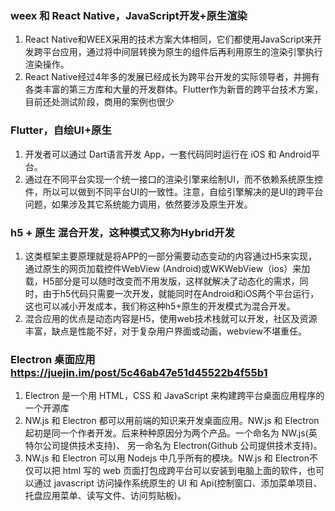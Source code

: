 ### weex 和 React Native，JavaScript开发+原生渲染
1. React Native和WEEX采用的技术方案大体相同，它们都使用JavaScript来开发跨平台应用，通过将中间层转换为原生的组件后再利用原生的渲染引擎执行渲染操作。
2. React Native经过4年多的发展已经成长为跨平台开发的实际领导者，并拥有各类丰富的第三方库和大量的开发群体。Flutter作为新晋的跨平台技术方案，目前还处测试阶段，商用的案例也很少

### Flutter，自绘UI+原生
1. 开发者可以通过 Dart语言开发 App，一套代码同时运行在 iOS 和 Android平台。
2. 通过在不同平台实现一个统一接口的渲染引擎来绘制UI，而不依赖系统原生控件，所以可以做到不同平台UI的一致性。注意，自绘引擎解决的是UI的跨平台问题，如果涉及其它系统能力调用，依然要涉及原生开发。

### h5 + 原生 混合开发，这种模式又称为Hybrid开发
1. 这类框架主要原理就是将APP的一部分需要动态变动的内容通过H5来实现，通过原生的网页加载控件WebView (Android)或WKWebView（ios）来加载，H5部分是可以随时改变而不用发版，这样就解决了动态化的需求，同时，由于h5代码只需要一次开发，就能同时在Android和iOS两个平台运行，这也可以减小开发成本，我们称这种h5+原生的开发模式为混合开发。
2. 混合应用的优点是动态内容是H5，使用web技术栈就可以开发，社区及资源丰富，缺点是性能不好，对于复杂用户界面或动画，webview不堪重任。

### Electron 桌面应用 https://juejin.im/post/5c46ab47e51d45522b4f55b1
1. Electron 是一个用 HTML，CSS 和 JavaScript 来构建跨平台桌面应用程序的一个开源库
2. NW.js 和 Electron 都可以用前端的知识来开发桌面应用。NW.js 和 Electron起初是同一个作者开发。后来种种原因分为两个产品。一个命名为 NW.js(英特尔公司提供技术支持)、 另一命名为 Electron(Github 公司提供技术支持)。
3. NW.js 和 Electron 可以用 Nodejs 中几乎所有的模块。NW.js 和 Electron不仅可以把 html 写的 web 页面打包成跨平台可以安装到电脑上面的软件，也可以通过 javascript 访问操作系统原生的 UI 和 Api(控制窗口、添加菜单项目、托盘应用菜单、读写文件、访问剪贴板)。
